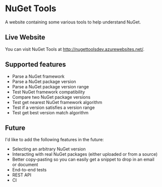 # NuGet Tools

A website containing some various tools to help understand NuGet.

## Live Website

You can visit NuGet Tools at http://nugettoolsdev.azurewebsites.net/.

## Supported features

- Parse a NuGet framework
- Parse a NuGet package version
- Parse a NuGet package version range
- Test NuGet framework compatibility
- Compare two NuGet package versions
- Test get nearest NuGet framework algorithm
- Test if a version satisfies a version range
- Test get best version match algorithm 

## Future

I'd like to add the following features in the future:

- Selecting an arbitrary NuGet version
- Interacting with real NuGet packages (either uploaded or from a source)
- Better copy-pasting so you can easily get a snippet to drop in an email or document
- End-to-end tests
- REST API
- CI

